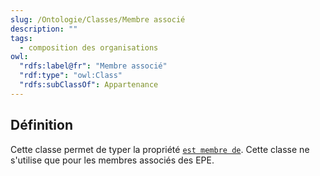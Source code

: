 ```yaml
---
slug: /Ontologie/Classes/Membre associé
description: ""
tags:
  - composition des organisations
owl:
  "rdfs:label@fr": "Membre associé"
  "rdf:type": "owl:Class"
  "rdfs:subClassOf": Appartenance
---
```


<OntologyTable frontMatter={frontMatter}/>

## Définition

Cette classe permet de typer la propriété [`est membre de`](/movies-doc/Ontologie/Propri%C3%A9t%C3%A9s/est%20membre%20de). Cette classe ne s'utilise que pour les membres associés des EPE.

